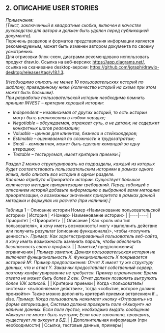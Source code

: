 ## 2. ОПИСАНИЕ USER STORIES

*Примечания:*  
*[Текст, заключенный в квадратные скобки, включен в качестве руководства для автора и должен быть удален перед публикацией документа].*  
Перечень разделов и форматов представления информации является рекомендуемым, может быть изменен автором документа по своему усмотрению.  
Для отрисовки блок-схем, диаграмм рекомендовано использовать продукт draw.io. Ссылка на веб-версию: https://app.diagrams.net/, ссылка на скачивание desktop-версии: https://github.com/jgraph/drawio-desktop/releases/tag/v18.1.3.

*[Необходимо описать не менее 10 пользовательских историй по шаблону, приведенному ниже (количество историй на схеме при этом может быть большим).*  
*При разработке пользовательской истории необходимо помнить принцип INVEST – критерии хорошей истории:*  
* *Independent – независимая от других историй, то есть истории могут быть реализованы в любом порядке;*  
* *Negotiable – обсуждаемая, отражает суть, а не детали; не содержит конкретных шагов реализации;*  
* *Valuable – ценная для клиентов, бизнеса и стейкхолдеров;*  
* *Estimable – оцениваемая по сложности и трудозатратам;*  
* *Small – компактная, может быть сделана командой за одну итерацию;*  
* *Testable – тестируемая, имеет критерии приемки.]*  

*Раздел 2 можно структурировать на подразделы, каждый из которых будет соответствовать пользовательским историям в рамках одного эпика, либо описать все истории в одном разделе.*  
*Касаемо атрибута «Приоритет» истории. Существует большое количество методик приоритезации требований. Перед таблицей с описанием историй добавьте информацию о выбранной вами методике приоритезации, о возможных значениях приоритета в рамках данной методики и формулах их расчета (при наличии).]*

Таблица 1 – Описание истории Номер «Наименование пользовательской истории»
| История | <Номер> Наименование истории> |
|----|----|
| Приоритет | <Приоритет> |
| Описание | Как <роль или тип пользователя>, я хочу иметь возможность/ могу <выполнить действие или получить результат (описание функционала)>, чтобы <получить ценность>.  *Пример: Как зарегистрированный пользователь веб-сайта, я хочу иметь возможность изменить пароль, чтобы обеспечить безопасность своего профиля.* |
| Заметки/ предположения/ ограничения | *Пример заметки: Данная пользовательская история не включает функциональность Х. Функциональность Х покрывается историей №. Пример предположения: Отчет X имеет ту же структуру данных, что и отчет Y. Заказчик предоставляет собственный сервер, поэтому конфигурирование не требуется. Пример ограничения: Время ответа не может быть более 2 сек. Отчет должен позволять выгружать более 10К записей.* |
| Критерии приемки | Когда <пользователь/система> <выполняемое действие>, тогда <событие, которое должно произойти> Также можно дополнять критерий приемки ветвлением if…else. *Пример: Когда пользователь нажимает кнопку «Отправить» на форме авторизации, Система должна проверить поле «Аккаунт» на наличие данных. Если поле пустое, необходимо выдать сообщение «Аккаунт не может быть пустым»; Если поле заполнено, проверить, существует ли аккаунт в БД.* |
| Дополнительная информация (при необходимости) | Ссылки, тестовые данные, примеры |